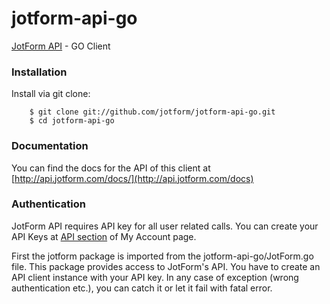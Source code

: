 jotform-api-go
==============
[JotForm API](http://api.jotform.com/docs/) - GO Client

### Installation

Install via git clone:

        $ git clone git://github.com/jotform/jotform-api-go.git
        $ cd jotform-api-go

### Documentation

You can find the docs for the API of this client at [http://api.jotform.com/docs/](http://api.jotform.com/docs)

### Authentication

JotForm API requires API key for all user related calls. You can create your API Keys at  [API section](http://www.jotform.com/myaccount/api) of My Account page.


First the jotform package is imported from the jotform-api-go/JotForm.go file. This package provides access to JotForm's API. You have to create an API client instance with your API key. 
In any case of exception (wrong authentication etc.), you can catch it or let it fail with fatal error.